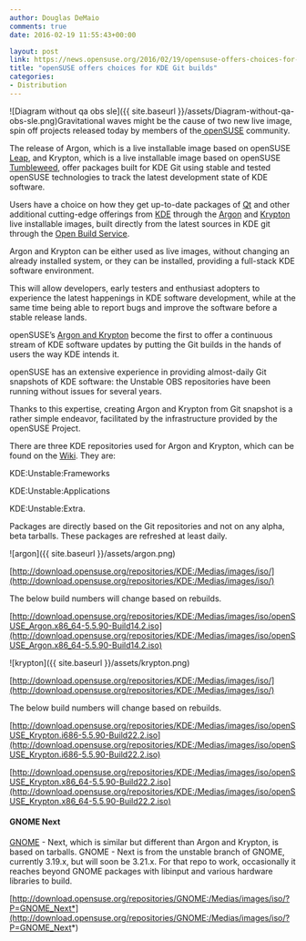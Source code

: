```yaml
---
author: Douglas DeMaio
comments: true
date: 2016-02-19 11:55:43+00:00

layout: post
link: https://news.opensuse.org/2016/02/19/opensuse-offers-choices-for-kde-git-builds/
title: "openSUSE offers choices for KDE Git builds"
categories:
- Distribution
---
```

![Diagram without qa obs sle]({{ site.baseurl }}/assets/Diagram-without-qa-obs-sle.png)Gravitational waves might be the cause of two new live image, spin off projects released today by members of the[ openSUSE](https://www.opensuse.org/) community.

The release of Argon, which is a live installable image based on openSUSE [Leap](https://en.opensuse.org/Portal:42.1), and Krypton, which is a live installable image based on openSUSE [Tumbleweed](https://en.opensuse.org/Portal:Tumbleweed), offer packages built for KDE Git using stable and tested openSUSE technologies to track the latest development state of KDE software.

Users have a choice on how they get up-to-date packages of [Qt](http://www.qt.io/) and other additional cutting-edge offerings from [KDE](https://www.kde.org/) through the [Argon](http://download.opensuse.org/repositories/KDE:/Medias/images/iso/) and [Krypton](http://download.opensuse.org/repositories/KDE:/Medias/images/iso/) live installable images, built directly from the latest sources in KDE git through the [Open Build Service](https://build.opensuse.org/).

Argon and Krypton can be either used as live images, without changing an already installed system, or they can be installed, providing a full-stack KDE software environment.

This will allow developers, early testers and enthusiast adopters to experience the latest happenings in KDE software development, while at the same time being able to report bugs and improve the software before a stable release lands.

openSUSE’s [Argon and Krypton](http://download.opensuse.org/repositories/KDE:/Medias/images/iso/) become the first to offer a continuous stream of KDE software updates by putting the Git builds in the hands of users the way KDE intends it.

openSUSE has an extensive experience in providing almost-daily Git snapshots of KDE software: the Unstable OBS repositories have been running without issues for several years.

Thanks to this expertise, creating Argon and Krypton from Git snapshot is a rather simple endeavor, facilitated by the infrastructure provided by the openSUSE Project.

There are three KDE repositories used for Argon and Krypton, which can be found on the [Wiki](https://en.opensuse.org/SDB:KDE_repositories). They are:

KDE:Unstable:Frameworks

KDE:Unstable:Applications

KDE:Unstable:Extra.

Packages are directly based on the Git repositories and not on any alpha, beta tarballs. These packages are refreshed at least daily.

![argon]({{ site.baseurl }}/assets/argon.png)

[http://download.opensuse.org/repositories/KDE:/Medias/images/iso/](http://download.opensuse.org/repositories/KDE:/Medias/images/iso/)

The below build numbers will change based on rebuilds.

[http://download.opensuse.org/repositories/KDE:/Medias/images/iso/openSUSE_Argon.x86_64-5.5.90-Build14.2.iso](http://download.opensuse.org/repositories/KDE:/Medias/images/iso/openSUSE_Argon.x86_64-5.5.90-Build14.2.iso)



![krypton]({{ site.baseurl }}/assets/krypton.png)

[http://download.opensuse.org/repositories/KDE:/Medias/images/iso/](http://download.opensuse.org/repositories/KDE:/Medias/images/iso/)

The below build numbers will change based on rebuilds.

[http://download.opensuse.org/repositories/KDE:/Medias/images/iso/openSUSE_Krypton.i686-5.5.90-Build22.2.iso](http://download.opensuse.org/repositories/KDE:/Medias/images/iso/openSUSE_Krypton.i686-5.5.90-Build22.2.iso)

[http://download.opensuse.org/repositories/KDE:/Medias/images/iso/openSUSE_Krypton.x86_64-5.5.90-Build22.2.iso](http://download.opensuse.org/repositories/KDE:/Medias/images/iso/openSUSE_Krypton.x86_64-5.5.90-Build22.2.iso)


#### GNOME Next


[GNOME](https://wiki.gnome.org/RoadMap) - Next, which is similar but different than Argon and Krypton, is based on tarballs. GNOME - Next is from the unstable branch of GNOME, currently 3.19.x, but will soon be 3.21.x. For that repo to work, occasionally it reaches beyond GNOME packages with libinput and various hardware libraries to build.

[http://download.opensuse.org/repositories/GNOME:/Medias/images/iso/?P=GNOME_Next*](http://download.opensuse.org/repositories/GNOME:/Medias/images/iso/?P=GNOME_Next*)		
